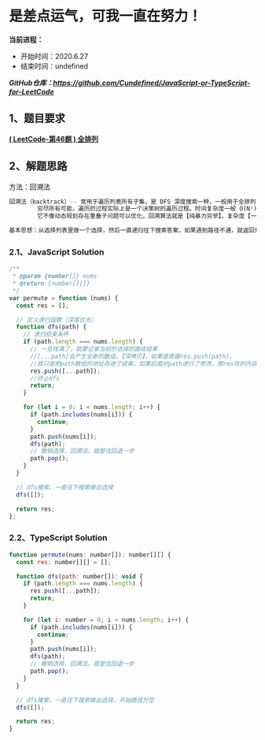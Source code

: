 ﻿# 是差点运气，可我一直在努力！
**当前进程：**

 - 开始时间：2020.6.27 
 - 结束时间：undefined

***GitHub仓库：https://github.com/Cundefined/JavaScript-or-TypeScript-for-LeetCode***



## 1、题目要求
[**( LeetCode-第46题 )  全排列**](https://leetcode-cn.com/problems/permutations/)
       




## 2、解题思路
方法：回溯法
```javascript
回溯法（backtrack）-- 常用于遍历列表所有子集，是 DFS 深度搜索一种，一般用于全排列，
        穷尽所有可能，遍历的过程实际上是一个决策树的遍历过程。时间复杂度一般 O(N!)，
        它不像动态规划存在重叠子问题可以优化，回溯算法就是【纯暴力穷举】，复杂度【一般都很高】。

基本思想：从选择列表里做一个选择，然后一直递归往下搜索答案，如果遇到路径不通，就返回来撤销这次选择。
```


### 2.1、JavaScript Solution

```javascript
/**
 * @param {number[]} nums
 * @return {number[][]}
 */
var permute = function (nums) {
  const res = [];

  // 定义递归函数（深度优先）
  function dfs(path) {
    // 递归结束条件
    if (path.length === nums.length) {
      // 一旦找满了，就要记录当前的选择的路径结果
      //[...path]会产生全新的数组，【深拷贝】，如果是直接res.push(path)，
      //就只是把path数组的地址存进了结果，如果后面对path进行了修改，那res存的内容也会被修改！！
      res.push([...path]);
      //终止dfs
      return;
    }

    for (let i = 0; i < nums.length; i++) {
      if (path.includes(nums[i])) {
        continue;
      }
      path.push(nums[i]);
      dfs(path);
      // 撤销选择，回溯法，就是往回退一步
      path.pop();
    }
  }

  // dfs搜索，一直往下搜索做出选择
  dfs([]);

  return res;
};
```

### 2.2、TypeScript Solution

```javascript
function permute(nums: number[]): number[][] {
  const res: number[][] = [];

  function dfs(path: number[]): void {
    if (path.length === nums.length) {
      res.push([...path]);
      return;
    }

    for (let i: number = 0; i < nums.length; i++) {
      if (path.includes(nums[i])) {
        continue;
      }
      path.push(nums[i]);
      dfs(path);
      // 撤销选择，回溯法，就是往回退一步
      path.pop();
    }
  }

  // dfs搜索，一直往下搜索做出选择，开始路径为空
  dfs([]);

  return res;
}
```

